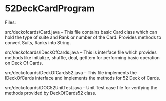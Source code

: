 52DeckCardProgram
=================

Files:

src/deckofcards/Card.java – This file contains basic Card class which can hold the type of suite and Rank or number of 
the Card. Provides methods to convert Suits, Ranks into String.

src/deckofcards/IDeckOfCards.java – This is interface file which provides methods like initialize, shuffle, deal, getItem 
for performing basic operation on Deck Of Cards.

src/deckofcards/DeckOfCards52.java – This file implements the IDeckOfCards interface and implements the methods for 52 Deck of Cards.

src/deckofcards/DOC52UnitTest.java - Unit Test case file for verifying the methods provided by DeckOfCards52 class.
